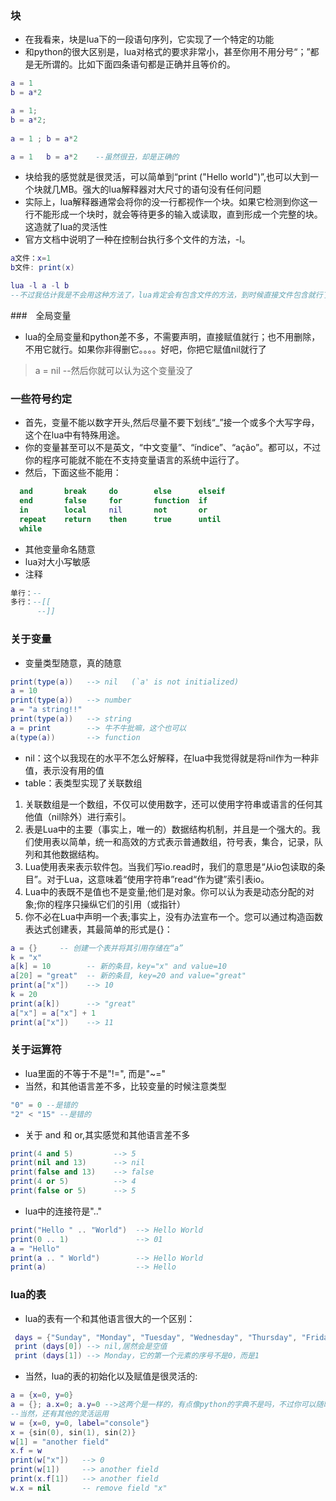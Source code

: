 ### 块
 - 在我看来，块是lua下的一段语句序列，它实现了一个特定的功能
 - 和python的很大区别是，lua对格式的要求非常小，甚至你用不用分号“；”都是无所谓的。比如下面四条语句都是正确并且等价的。
  ```lua
  a = 1
  b = a*2
  
  a = 1;
  b = a*2;
                      
  a = 1 ; b = a*2
  
  a = 1   b = a*2    --虽然很丑，却是正确的
  ```
 - 块给我的感觉就是很灵活，可以简单到“print ("Hello world")”,也可以大到一个块就几MB。强大的lua解释器对大尺寸的语句没有任何问题
 - 实际上，lua解释器通常会将你的没一行都视作一个块。如果它检测到你这一行不能形成一个块时，就会等待更多的输入或读取，直到形成一个完整的块。这造就了lua的灵活性
 - 官方文档中说明了一种在控制台执行多个文件的方法，-l。
  ```lua
  a文件：x=1
  b文件: print(x)

  lua -l a -l b
  --不过我估计我是不会用这种方法了，lua肯定会有包含文件的方法，到时候直接文件包含就行了
  ```

###　全局变量
 - lua的全局变量和python差不多，不需要声明，直接赋值就行；也不用删除，不用它就行。如果你非得删它。。。。好吧，你把它赋值nil就行了
  > a = nil --然后你就可以认为这个变量没了

### 一些符号约定
 - 首先，变量不能以数字开头,然后尽量不要下划线“_”接一个或多个大写字母，这个在lua中有特殊用途。
 - 你的变量甚至可以不是英文，“中文变量”、“índice”、“ação”。都可以，不过你的程序可能就不能在不支持变量语言的系统中运行了。
 - 然后，下面这些不能用：
  ```lua
    and       break     do        else      elseif
    end       false     for       function  if
    in        local     nil       not       or
    repeat    return    then      true      until
    while
  ```
 - 其他变量命名随意
 - lua对大小写敏感
 - 注释
  ```lua
  单行：--
  多行：--[[
        --]]
  ```

### 关于变量
 - 变量类型随意，真的随意
  ```lua
  print(type(a))   --> nil   (`a' is not initialized)
  a = 10
  print(type(a))   --> number
  a = "a string!!"
  print(type(a))   --> string
  a = print        --> 牛不牛批嘛，这个也可以
  a(type(a))       --> function
  ```
 - nil：这个以我现在的水平不怎么好解释，在lua中我觉得就是将nil作为一种非值，表示没有用的值
 - table：表类型实现了关联数组
  1. 关联数组是一个数组，不仅可以使用数字，还可以使用字符串或语言的任何其他值（nil除外）进行索引。
  2. 表是Lua中的主要（事实上，唯一的）数据结构机制，并且是一个强大的。我们使用表以简单，统一和高效的方式表示普通数组，符号表，集合，记录，队列和其他数据结构。 
  3. Lua使用表来表示软件包。当我们写io.read时，我们的意思是“从io包读取的条目”。对于Lua，这意味着“使用字符串”read“作为键”索引表io。
  4. Lua中的表既不是值也不是变量;他们是对象。你可以认为表是动态分配的对象;你的程序只操纵它们的引用（或指针）
  5. 你不必在Lua中声明一个表;事实上，没有办法宣布一个。您可以通过构造函数表达式创建表，其最简单的形式是{}：
   ```lua
   a = {}     -- 创建一个表并将其引用存储在“a”
   k = "x"
   a[k] = 10        -- 新的条目，key="x" and value=10
   a[20] = "great"  -- 新的条目, key=20 and value="great"
   print(a["x"])    --> 10
   k = 20
   print(a[k])      --> "great"
   a["x"] = a["x"] + 1 
   print(a["x"])    --> 11
   ```

### 关于运算符
 - lua里面的不等于不是"!=", 而是"~="
 - 当然，和其他语言差不多，比较变量的时候注意类型
  ```lua
  "0" = 0 --是错的
  "2" < "15" --是错的
  ```
 - 关于 and 和 or,其实感觉和其他语言差不多
  ```lua
  print(4 and 5)         --> 5
  print(nil and 13)      --> nil
  print(false and 13)    --> false
  print(4 or 5)          --> 4
  print(false or 5)      --> 5
  ```
 - lua中的连接符是".."
  ```lua
  print("Hello " .. "World")  --> Hello World
  print(0 .. 1)               --> 01
  a = "Hello"
  print(a .. " World")        --> Hello World
  print(a)                    --> Hello

  ```

### lua的表
 - lua的表有一个和其他语言很大的一个区别：
  ```lua
   days = {"Sunday", "Monday", "Tuesday", "Wednesday", "Thursday", "Friday", "Saturday"}
   print (days[0]) --> nil,居然会是空值
   print (days[1]) --> Monday，它的第一个元素的序号不是0，而是1
  ```
 - 当然，lua的表的初始化以及赋值是很灵活的:
  ```lua
  a = {x=0, y=0}
  a = {}; a.x=0; a.y=0 -->这两个是一样的，有点像python的字典不是吗，不过你可以随时进行任意操作
  --当然，还有其他的灵活运用
  w = {x=0, y=0, label="console"}
  x = {sin(0), sin(1), sin(2)}
  w[1] = "another field"
  x.f = w
  print(w["x"])   --> 0
  print(w[1])     --> another field
  print(x.f[1])   --> another field
  w.x = nil       -- remove field "x"
  ```









